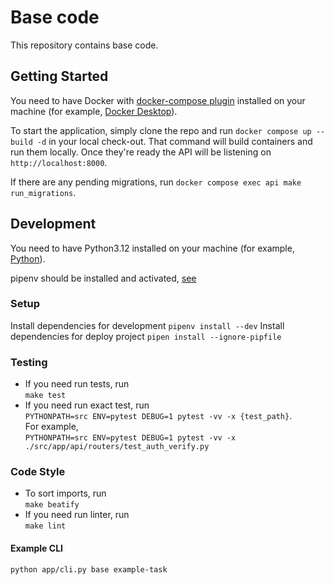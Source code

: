 # Base code
This repository contains base code.


## Getting Started
You need to have Docker with [docker-compose plugin](https://docs.docker.com/compose/install/linux/) installed on your machine (for example, [Docker Desktop](https://docs.docker.com/desktop/release-notes/)).

To start the application, simply clone the repo and run `docker compose up --build -d` in your local check-out. That command will build containers and run them locally. Once they're ready the API will be listening on `http://localhost:8000`.

If there are any pending migrations, run `docker compose exec api make run_migrations`.


## Development

You need to have Python3.12 installed on your machine (for example, [Python](https://www.python.org/downloads/release/python-3120/)).

pipenv should be installed and activated, [see](https://pipenv.pypa.io/en/latest/)

### Setup
Install dependencies for development `pipenv install --dev`
Install dependencies for deploy project `pipen install --ignore-pipfile`


### Testing
- If you need run tests, run <br> `make test`
- If you need run exact test, run <br> `PYTHONPATH=src ENV=pytest DEBUG=1 pytest -vv -x {test_path}`. <br> For example,<br>`PYTHONPATH=src ENV=pytest DEBUG=1 pytest -vv -x ./src/app/api/routers/test_auth_verify.py`

### Code Style
- To sort imports, run <br> `make beatify`
- If you need run linter, run <br> `make lint`

#### Example CLI
```
python app/cli.py base example-task
```
